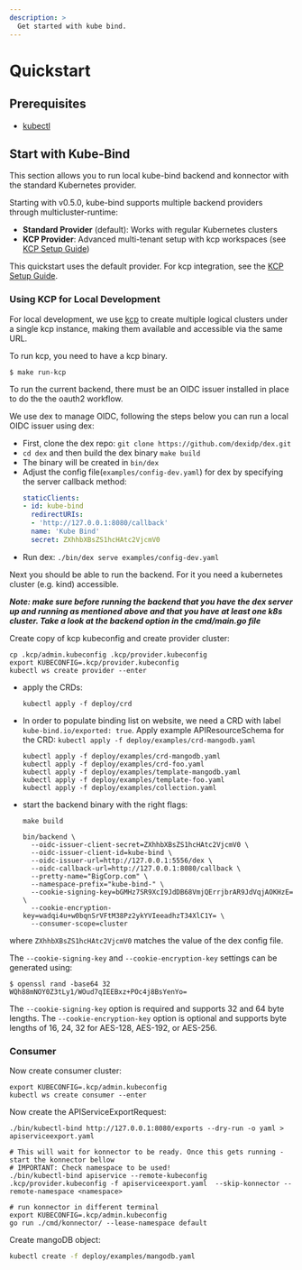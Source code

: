 ```yaml
---
description: >
  Get started with kube bind.
---
```


# Quickstart

## Prerequisites

- [kubectl](https://kubernetes.io/docs/tasks/tools/#kubectl)

## Start with Kube-Bind

This section allows you to run local kube-bind backend and konnector with the standard Kubernetes provider.

Starting with v0.5.0, kube-bind supports multiple backend providers through multicluster-runtime:

- **Standard Provider** (default): Works with regular Kubernetes clusters
- **KCP Provider**: Advanced multi-tenant setup with kcp workspaces (see [KCP Setup Guide](kcp-setup.md))

This quickstart uses the default provider. For kcp integration, see the [KCP Setup Guide](kcp-setup.md).

### Using KCP for Local Development

For local development, we use [kcp](https://github.com/kcp-dev/kcp) to create multiple logical clusters under a single kcp instance, making them available and accessible via the same URL.

To run kcp, you need to have a kcp binary.

```shell
$ make run-kcp
```

To run the current backend, there must be an OIDC issuer installed in place to do the
the oauth2 workflow.

We use dex to manage OIDC, following the steps below you can run a local OIDC issuer using dex:

* First, clone the dex repo: `git clone https://github.com/dexidp/dex.git`
* `cd dex` and then build the dex binary `make build`
* The binary will be created in `bin/dex`
* Adjust the config file(`examples/config-dev.yaml`) for dex by specifying the server callback method:
  ```yaml
  staticClients:
  - id: kube-bind
    redirectURIs:
    - 'http://127.0.0.1:8080/callback'
    name: 'Kube Bind'
    secret: ZXhhbXBsZS1hcHAtc2VjcmV0
  ```
* Run dex: `./bin/dex serve examples/config-dev.yaml`

Next you should be able to run the backend. For it you need a kubernetes cluster (e.g. kind)
accessible.

***Note: make sure before running the backend that you have the dex server up and running as mentioned above
and that you have at least one k8s cluster. Take a look at the backend option in the cmd/main.go file***

Create copy of kcp kubeconfig and create provider cluster:

```shell
cp .kcp/admin.kubeconfig .kcp/provider.kubeconfig
export KUBECONFIG=.kcp/provider.kubeconfig
kubectl ws create provider --enter
```

* apply the CRDs:

   ```shell
   kubectl apply -f deploy/crd
   ```
* In order to populate binding list on website, we need a CRD with label `kube-bind.io/exported: true`. Apply example APIResourceSchema for the CRD: `kubectl apply -f deploy/examples/crd-mangodb.yaml`

   ```shell
   kubectl apply -f deploy/examples/crd-mangodb.yaml
   kubectl apply -f deploy/examples/crd-foo.yaml
   kubectl apply -f deploy/examples/template-mangodb.yaml
   kubectl apply -f deploy/examples/template-foo.yaml
   kubectl apply -f deploy/examples/collection.yaml
   ```

* start the backend binary with the right flags:
   ```shell
   make build

   bin/backend \
     --oidc-issuer-client-secret=ZXhhbXBsZS1hcHAtc2VjcmV0 \
     --oidc-issuer-client-id=kube-bind \
     --oidc-issuer-url=http://127.0.0.1:5556/dex \
     --oidc-callback-url=http://127.0.0.1:8080/callback \
     --pretty-name="BigCorp.com" \
     --namespace-prefix="kube-bind-" \
     --cookie-signing-key=bGMHz7SR9XcI9JdDB68VmjQErrjbrAR9JdVqjAOKHzE= \
     --cookie-encryption-key=wadqi4u+w0bqnSrVFtM38Pz2ykYVIeeadhzT34XlC1Y= \
     --consumer-scope=cluster
   ```

where `ZXhhbXBsZS1hcHAtc2VjcmV0` matches the value of the dex config file.

The `--cookie-signing-key` and `--cookie-encryption-key` settings can be generated using:

```shell
$ openssl rand -base64 32
WQh88mNOY0Z3tLy1/WOud7qIEEBxz+POc4j8BsYenYo=
```

The `--cookie-signing-key` option is required and supports 32 and 64 byte lengths.
The `--cookie-encryption-key` option is optional and supports byte lengths of 16, 24, 32 for AES-128, AES-192, or AES-256.

### Consumer

Now create consumer cluster:

```shell
export KUBECONFIG=.kcp/admin.kubeconfig
kubectl ws create consumer --enter
```

Now create the APIServiceExportRequest:

```shell
./bin/kubectl-bind http://127.0.0.1:8080/exports --dry-run -o yaml > apiserviceexport.yaml

# This will wait for konnector to be ready. Once this gets running - start the konnector bellow
# IMPORTANT: Check namespace to be used!
./bin/kubectl-bind apiservice --remote-kubeconfig .kcp/provider.kubeconfig -f apiserviceexport.yaml  --skip-konnector --remote-namespace <namespace>

# run konnector in different terminal
export KUBECONFIG=.kcp/admin.kubeconfig
go run ./cmd/konnector/ --lease-namespace default
```

Create mangoDB object:

```bash
kubectl create -f deploy/examples/mangodb.yaml
```

